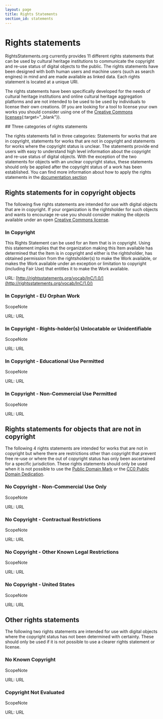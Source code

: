 ```yaml
---
layout: page
title: Rights Statements
section_id: statements
---
```


# Rights statements 

RightsStatements.org currently provides 11 different rights statements that can be used by cultural heritage institutions to communicate the copyright and re-use status of digital objects to the public. The rights statements have been designed with both human users and machine users (such as search engines) in mind and are made available as linked data. Each rights statement is located at a unique URI.

The rights statements have been specifically developed for the needs of cultural heritage institutions and online cultural heritage aggregation platforms and are not intended to be used to be used by individuals to license their own creations. (If you are looking for a tool to license your own works you should consider using one of the [Creative Commons licenses](https://creativecommons.org/licenses/){:target="_blank"}).

<div class="box">
## Three categories of rights statements

The rights statements fall in three categories: Statements for works that are in copyright, statements for works that are not in copyright and statements for works where the copyright status is unclear. The statements provide end users with easy to understand high level information about the copyright and re-use status of digital objects. With the exception of the two statements for objects with an unclear copyright status, these statements should only be applied after the copyright status of a work has been established. You can find more information about how to apply the rights statements in the [documentation section](/en/documentation)
</div>

## Rights statements for in copyright objects 

The following five rights statements are intended for use with digital objects that are in copyright. If your organization is the rightsholder for such objects and wants to encourage re-use you should consider making the objects available under an open [Creative Commons license](https://creativecommons.org/licenses/).

### In Copyright

This Rights Statement can be used for an Item that is in copyright. Using this statement implies that the organization making this Item available has determined that the Item is in copyright and either is the rights­holder, has obtained permission from the rights­holder(s) to make the Work available, or makes the Work available under an exception or limitation to copyright (including Fair Use) that entitles it to make the Work available.

URL: [http://rightsstatements.org/vocab/InC/1.0/](http://rightsstatements.org/vocab/InC/1.0/)

### In Copyright - EU Orphan Work

ScopeNote

URL: URL 

### In Copyright - Rights-holder(s) Unlocatable or Unidentifiable

ScopeNote

URL: URL 

### In Copyright - Educational Use Permitted

ScopeNote

URL: URL 

### In Copyright - Non-Commercial Use Permitted

ScopeNote

URL: URL 

## Rights statements for objects that are not in copyright

The following 4 rights statements are intended for works that are not in copyright but where there are restrictions other than copyright that prevent free re-use or where the out of copyright status has only been ascertained for a specific jurisdiction. These rights statements should only be used when it is not possible to use the [Public Domain Mark](https://creativecommons.org/publicdomain/mark/1.0/) or the [CC0 Public Domain Dedication](https://creativecommons.org/publicdomain/zero/1.0/).

### No Copyright - Non-Commercial Use Only

ScopeNote

URL: URL 

### No Copyright - Contractual Restrictions

ScopeNote

URL: URL 

### No Copyright - Other Known Legal Restrictions

ScopeNote

URL: URL 

### No Copyright - United States

ScopeNote

URL: URL 

## Other rights statements

The following two rights statements are intended for use with digital objects where the copyright status has not been determined with certainty. These should only be used if it is not possible to use a clearer rights statement or license.

### No Known Copyright

ScopeNote

URL: URL 

### Copyright Not Evaluated

ScopeNote

URL: URL 

